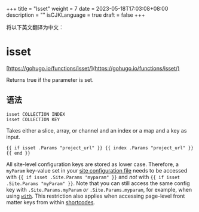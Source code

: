 +++
title = "Isset"
weight = 7
date = 2023-05-18T17:03:08+08:00
description = ""
isCJKLanguage = true
draft = false
+++

将以下英文翻译为中文：
# isset

[https://gohugo.io/functions/isset/](https://gohugo.io/functions/isset/)

Returns true if the parameter is set.

## 语法

```
isset COLLECTION INDEX
isset COLLECTION KEY
```

Takes either a slice, array, or channel and an index or a map and a key as input.

```go-html-template
{{ if isset .Params "project_url" }} {{ index .Params "project_url" }}{{ end }}
```

All site-level configuration keys are stored as lower case. Therefore, a `myParam` key-value set in your [site configuration file](https://gohugo.io/getting-started/configuration/) needs to be accessed with `{{ if isset .Site.Params "myparam" }}` and *not* with `{{ if isset .Site.Params "myParam" }}`. Note that you can still access the same config key with `.Site.Params.myParam` *or* `.Site.Params.myparam`, for example, when using [`with`](https://gohugo.io/functions/with). This restriction also applies when accessing page-level front matter keys from within [shortcodes](https://gohugo.io/content-management/shortcodes/).
